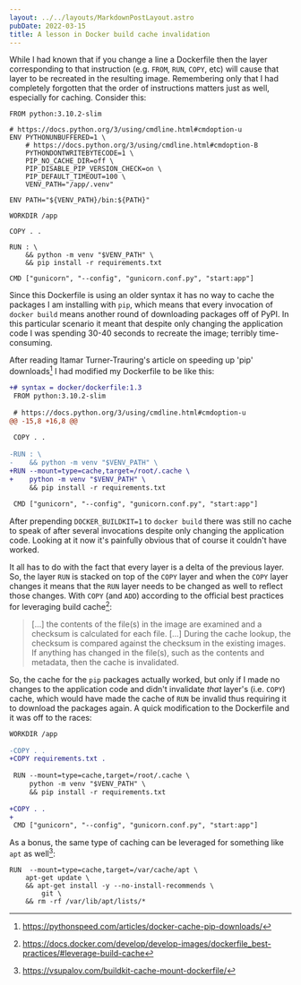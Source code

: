 ```yaml
---
layout: ../../layouts/MarkdownPostLayout.astro
pubDate: 2022-03-15
title: A lesson in Docker build cache invalidation
---
```

While I had known that if you change a line a Dockerfile then the layer corresponding to that instruction (e.g. `FROM`, `RUN`, `COPY`, etc) will cause that layer to be recreated in the resulting image. Remembering only that I had completely forgotten that the order of instructions matters just as well, especially for caching. Consider this:

```docker
FROM python:3.10.2-slim

# https://docs.python.org/3/using/cmdline.html#cmdoption-u
ENV PYTHONUNBUFFERED=1 \
    # https://docs.python.org/3/using/cmdline.html#cmdoption-B
    PYTHONDONTWRITEBYTECODE=1 \
    PIP_NO_CACHE_DIR=off \
    PIP_DISABLE_PIP_VERSION_CHECK=on \
    PIP_DEFAULT_TIMEOUT=100 \
    VENV_PATH="/app/.venv"

ENV PATH="${VENV_PATH}/bin:${PATH}"

WORKDIR /app

COPY . .

RUN : \
    && python -m venv "$VENV_PATH" \
    && pip install -r requirements.txt

CMD ["gunicorn", "--config", "gunicorn.conf.py", "start:app"]
```

Since this Dockerfile is using an older syntax it has no way to cache the packages I am installing with `pip`, which means that every invocation of `docker build` means another round of downloading packages off of PyPI. In this particular scenario it meant that despite only changing the application code I was spending 30-40 seconds to recreate the image; terribly time-consuming.

After reading Itamar Turner-Trauring's article on speeding up 'pip' downloads[^1] I had modified my Dockerfile to be like this:

```diff
+# syntax = docker/dockerfile:1.3
 FROM python:3.10.2-slim
 
 # https://docs.python.org/3/using/cmdline.html#cmdoption-u
@@ -15,8 +16,8 @@
 
 COPY . .
 
-RUN : \
-    && python -m venv "$VENV_PATH" \
+RUN --mount=type=cache,target=/root/.cache \
+    python -m venv "$VENV_PATH" \
     && pip install -r requirements.txt
 
 CMD ["gunicorn", "--config", "gunicorn.conf.py", "start:app"]
```

After prepending `DOCKER_BUILDKIT=1` to `docker build` there was still no cache to speak of after several invocations despite only changing the application code. Looking at it now it's painfully obvious that of course it couldn't have worked.

It all has to do with the fact that every layer is a delta of the previous layer. So, the layer `RUN` is stacked on top of the `COPY` layer and when the `COPY` layer changes it means that the `RUN` layer needs to be changed as well to reflect those changes. With `COPY` (and `ADD`) according to the official best practices for leveraging build cache[^2]:

> [...] the contents of the file(s) in the image are examined and a checksum is calculated for each file. [...] During the cache lookup, the checksum is compared against the checksum in the existing images. If anything has changed in the file(s), such as the contents and metadata, then the cache is invalidated.

So, the cache for the `pip` packages actually worked, but only if I made no changes to the application code and didn't invalidate _that_ layer's (i.e. `COPY`) cache, which would have made the cache of `RUN` be invalid thus requiring it to download the packages again. A quick modification to the Dockerfile and it was off to the races:

```diff
WORKDIR /app
 
-COPY . .
+COPY requirements.txt .
 
 RUN --mount=type=cache,target=/root/.cache \
     python -m venv "$VENV_PATH" \
     && pip install -r requirements.txt
 
+COPY . .
+
 CMD ["gunicorn", "--config", "gunicorn.conf.py", "start:app"]
```

As a bonus, the same type of caching can be leveraged for something like `apt` as well[^3]:

```docker
RUN  --mount=type=cache,target=/var/cache/apt \
    apt-get update \
    && apt-get install -y --no-install-recommends \
        git \
    && rm -rf /var/lib/apt/lists/*
```

[^1]: https://pythonspeed.com/articles/docker-cache-pip-downloads/
[^2]: https://docs.docker.com/develop/develop-images/dockerfile_best-practices/#leverage-build-cache
[^3]: https://vsupalov.com/buildkit-cache-mount-dockerfile/
